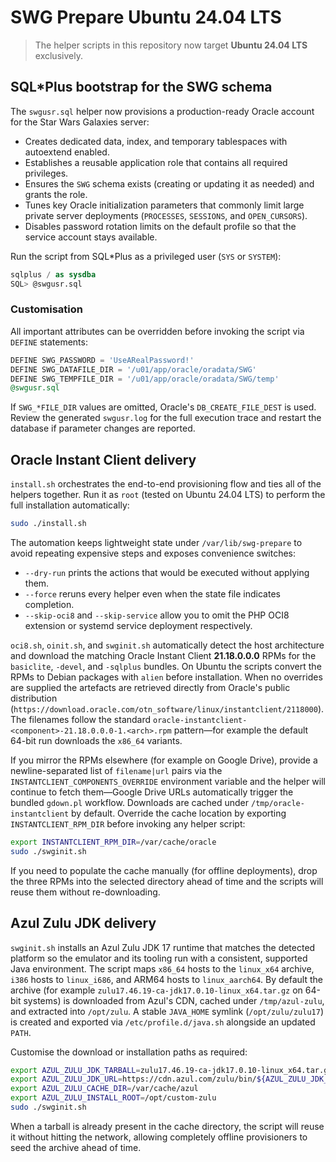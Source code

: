 # SWG Prepare Ubuntu 24.04 LTS

> The helper scripts in this repository now target **Ubuntu 24.04 LTS** exclusively.

## SQL\*Plus bootstrap for the SWG schema

The `swgusr.sql` helper now provisions a production-ready Oracle account for the Star Wars Galaxies server:

* Creates dedicated data, index, and temporary tablespaces with autoextend enabled.
* Establishes a reusable application role that contains all required privileges.
* Ensures the `SWG` schema exists (creating or updating it as needed) and grants the role.
* Tunes key Oracle initialization parameters that commonly limit large private server deployments (`PROCESSES`, `SESSIONS`, and `OPEN_CURSORS`).
* Disables password rotation limits on the default profile so that the service account stays available.

Run the script from SQL\*Plus as a privileged user (`SYS` or `SYSTEM`):

```sql
sqlplus / as sysdba
SQL> @swgusr.sql
```

### Customisation

All important attributes can be overridden before invoking the script via `DEFINE` statements:

```sql
DEFINE SWG_PASSWORD = 'UseARealPassword!'
DEFINE SWG_DATAFILE_DIR = '/u01/app/oracle/oradata/SWG'
DEFINE SWG_TEMPFILE_DIR = '/u01/app/oracle/oradata/SWG/temp'
@swgusr.sql
```

If `SWG_*FILE_DIR` values are omitted, Oracle's `DB_CREATE_FILE_DEST` is used. Review the generated `swgusr.log` for the full execution trace and restart the database if parameter changes are reported.

## Oracle Instant Client delivery

`install.sh` orchestrates the end-to-end provisioning flow and ties all of the helpers together. Run it as `root` (tested on Ubuntu 24.04 LTS) to perform the full installation automatically:

```bash
sudo ./install.sh
```

The automation keeps lightweight state under `/var/lib/swg-prepare` to avoid repeating expensive steps and exposes convenience switches:

* `--dry-run` prints the actions that would be executed without applying them.
* `--force` reruns every helper even when the state file indicates completion.
* `--skip-oci8` and `--skip-service` allow you to omit the PHP OCI8 extension or systemd service deployment respectively.

`oci8.sh`, `oinit.sh`, and `swginit.sh` automatically detect the host architecture and download the matching Oracle Instant Client **21.18.0.0.0** RPMs for the `basiclite`, `-devel`, and `-sqlplus` bundles. On Ubuntu the scripts convert the RPMs to Debian packages with `alien` before installation. When no overrides are supplied the artefacts are retrieved directly from Oracle's public distribution (`https://download.oracle.com/otn_software/linux/instantclient/2118000`). The filenames follow the standard `oracle-instantclient-<component>-21.18.0.0.0-1.<arch>.rpm` pattern—for example the default 64-bit run downloads the `x86_64` variants.

If you mirror the RPMs elsewhere (for example on Google Drive), provide a newline-separated list of `filename|url` pairs via the `INSTANTCLIENT_COMPONENTS_OVERRIDE` environment variable and the helper will continue to fetch them—Google Drive URLs automatically trigger the bundled `gdown.pl` workflow. Downloads are cached under `/tmp/oracle-instantclient` by default. Override the cache location by exporting `INSTANTCLIENT_RPM_DIR` before invoking any helper script:

```bash
export INSTANTCLIENT_RPM_DIR=/var/cache/oracle
sudo ./swginit.sh
```

If you need to populate the cache manually (for offline deployments), drop the three RPMs into the selected directory ahead of time and the scripts will reuse them without re-downloading.

## Azul Zulu JDK delivery

`swginit.sh` installs an Azul Zulu JDK 17 runtime that matches the detected platform so the emulator and its tooling run with a consistent, supported Java environment. The script maps `x86_64` hosts to the `linux_x64` archive, `i386` hosts to `linux_i686`, and ARM64 hosts to `linux_aarch64`. By default the archive (for example `zulu17.46.19-ca-jdk17.0.10-linux_x64.tar.gz` on 64-bit systems) is downloaded from Azul's CDN, cached under `/tmp/azul-zulu`, and extracted into `/opt/zulu`. A stable `JAVA_HOME` symlink (`/opt/zulu/zulu17`) is created and exported via `/etc/profile.d/java.sh` alongside an updated `PATH`.

Customise the download or installation paths as required:

```bash
export AZUL_ZULU_JDK_TARBALL=zulu17.46.19-ca-jdk17.0.10-linux_x64.tar.gz
export AZUL_ZULU_JDK_URL=https://cdn.azul.com/zulu/bin/${AZUL_ZULU_JDK_TARBALL}
export AZUL_ZULU_CACHE_DIR=/var/cache/azul
export AZUL_ZULU_INSTALL_ROOT=/opt/custom-zulu
sudo ./swginit.sh
```

When a tarball is already present in the cache directory, the script will reuse it without hitting the network, allowing completely offline provisioners to seed the archive ahead of time.
